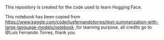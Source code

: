 This repository is created for the code used to learn Hugging Face.

This notebook has been copied from https://www.kaggle.com/code/lusfernandotorres/text-summarization-with-large-language-models/notebook ,for learning purpose, all credits go to @Luís Fernando Torres, thank you
